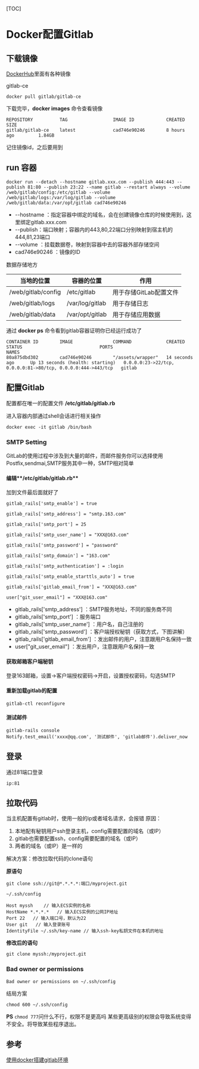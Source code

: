 [TOC]

# Docker配置Gitlab

## 下载镜像
[DockerHub](https://hub.docker.com/)里面有各种镜像

gitlab-ce

```
docker pull gitlab/gitlab-ce
```

下载完毕，**docker images** 命令查看镜像

```
REPOSITORY          TAG                 IMAGE ID            CREATED             SIZE
gitlab/gitlab-ce    latest              cad746e90246        8 hours ago         1.84GB
```

记住镜像id，之后要用到

## run 容器

```
docker run --detach --hostname gitlab.xxx.com --publish 444:443 --publish 81:80 --publish 23:22 --name gitlab --restart always --volume /web/gitlab/config:/etc/gitlab --volume /web/gitlab/logs:/var/log/gitlab --volume /web/gitlab/data:/var/opt/gitlab cad746e90246
```
* --hostname ：指定容器中绑定的域名，会在创建镜像仓库的时候使用到，这里绑定gitlab.xxx.com
* --publish：端口映射；容器内的443,80,22端口分别映射到宿主机的444,81,23端口
* --volume ：挂载数据卷，映射到容器中去的容器外部存储空间
* cad746e90246 ：镜像的ID

数据存储地方

| 当地的位置 | 容器的位置 | 作用 |
| --- | --- | --- |
| /web/gitlab/config | /etc/gitlab | 用于存储GitLab配置文件 |
| /web/gitlab/logs | /var/log/gitlab | 用于存储日志 |
| /web/gitlab/data | /var/opt/gitlab | 用于存储应用数据 |

通过 **docker ps** 命令看到gitlab容器证明你已经运行成功了

```
CONTAINER ID        IMAGE               COMMAND             CREATED             STATUS                             PORTS                                                          NAMES
80a875dbd302        cad746e90246        "/assets/wrapper"   14 seconds ago      Up 13 seconds (health: starting)   0.0.0.0:23->22/tcp, 0.0.0.0:81->80/tcp, 0.0.0.0:444->443/tcp   gitlab
```

## 配置Gitlab
配置都在唯一的配置文件 **/etc/gitlab/gitlab.rb**

进入容器内部通过shell会话进行相关操作

```
docker exec -it gitlab /bin/bash
```

### SMTP Setting

GitLab的使用过程中涉及到大量的邮件，而邮件服务你可以选择使用Postfix,sendmai,SMTP服务其中一种，SMTP相对简单

#### 编辑**/etc/gitlab/gitlab.rb**
加到文件最后面就好了

```
gitlab_rails['smtp_enable'] = true

gitlab_rails['smtp_address'] = "smtp.163.com"

gitlab_rails['smtp_port'] = 25

gitlab_rails['smtp_user_name'] = "XXX@163.com"

gitlab_rails['smtp_password'] = "password"

gitlab_rails['smtp_domain'] = "163.com"

gitlab_rails['smtp_authentication'] = :login

gitlab_rails['smtp_enable_starttls_auto'] = true

gitlab_rails['gitlab_email_from'] = "XXX@163.com"

user["git_user_email"] = "XXX@163.com"
```
* gitlab_rails['smtp_address'] ：SMTP服务地址，不同的服务商不同
* gitlab_rails['smtp_port'] ：服务端口
* gitlab_rails['smtp_user_name'] ：用户名，自己注册的
* gitlab_rails['smtp_password'] ：客户端授权秘钥（获取方式，下图讲解）
* gitlab_rails['gitlab_email_from'] ：发出邮件的用户，注意跟用户名保持一致
* user["git_user_email"] ：发出用户，注意跟用户名保持一致

#### 获取邮箱客户端秘钥
登录163邮箱，设置->客户端授权密码->开启，设置授权密码，勾选SMTP

#### 重新加载gitlab的配置

```
gitlab-ctl reconfigure
```
#### 测试邮件

```
gitlab-rails console
Notify.test_email('xxxx@qq.com', '测试邮件', 'gitlab邮件').deliver_now
```
## 登录

通过81端口登录

```
ip:81
```

## 拉取代码
当主机配置有gitlab时，使用一般的ip或者域名请求，会报错
原因：
1. 本地配有秘钥用户ssh登录主机，config需要配置的域名（或IP）
2. gitlab也需要配置ssh，config需要配置的域名（或IP）
3. 两者的域名（或IP）是一样的

解决方案：修改拉取代码的clone语句

**原语句**
```
git clone ssh://git@*.*.*.*:端口/myproject.git
```

`~/.ssh/config`
```
Host myssh    // 输入ECS实例的名称
HostName *.*.*.*   // 输入ECS实例的公网IP地址
Port 22   // 输入端口号，默认为22
User git   // 输入登录账号
IdentityFile ~/.ssh/key-name // 输入ssh-key私钥文件在本机的地址
```

**修改后的语句**
```
git clone myssh:/myproject.git
```

### Bad owner or permissions
```
Bad owner or permissions on ~/.ssh/config
```
结局方案

```
chmod 600 ~/.ssh/config
```
**PS** `chmod 777`问什么不行，权限不是更高吗
某些更高级别的权限会导致系统变得不安全。将导致某些程序退出。


## 参考
[使用docker搭建gitlab环境](https://segmentfault.com/a/1190000014305359)

